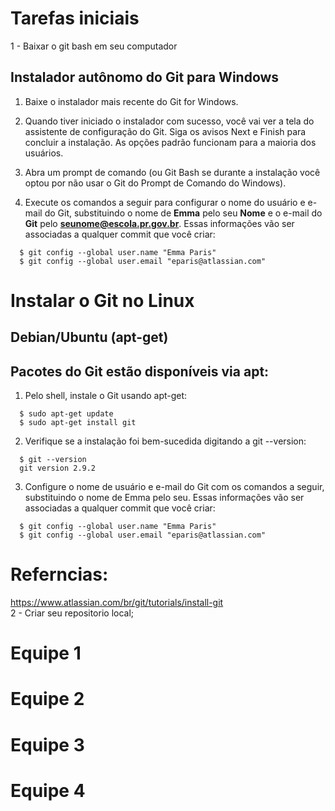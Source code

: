 # Tarefas iniciais

1 - Baixar o git bash em seu computador

## Instalador autônomo do Git para Windows
 1. Baixe o instalador mais recente do Git for Windows.

 2. Quando tiver iniciado o instalador com sucesso, você vai ver a tela do assistente de configuração do Git. Siga os avisos Next e Finish para concluir a instalação. As opções padrão funcionam para a maioria dos usuários.

 3. Abra um prompt de comando (ou Git Bash se durante a instalação você optou por não usar o Git do Prompt de Comando do Windows).

 4. Execute os comandos a seguir para configurar o nome do usuário e e-mail do Git, substituindo o nome de **Emma** pelo seu **Nome** e o e-mail do **Git** pelo **seunome@escola.pr.gov.br**. Essas informações vão ser associadas a qualquer commit que você criar:
```
  $ git config --global user.name "Emma Paris"
  $ git config --global user.email "eparis@atlassian.com"
```
# Instalar o Git no Linux

## Debian/Ubuntu (apt-get)
## Pacotes do Git estão disponíveis via apt:

  1. Pelo shell, instale o Git usando apt-get:
```
  $ sudo apt-get update
  $ sudo apt-get install git
```
  2. Verifique se a instalação foi bem-sucedida digitando a git --version:

```
  $ git --version
  git version 2.9.2
```  
  3. Configure o nome de usuário e e-mail do Git com os comandos a seguir, substituindo o nome de Emma pelo seu. Essas informações vão ser associadas a qualquer commit que você criar:

```
  $ git config --global user.name "Emma Paris"
  $ git config --global user.email "eparis@atlassian.com"
````


# Referncias:
https://www.atlassian.com/br/git/tutorials/install-git <br>
2 - Criar seu repositorio local;
 
 # Equipe 1
 
 # Equipe 2
 
 # Equipe 3
 
 # Equipe 4
